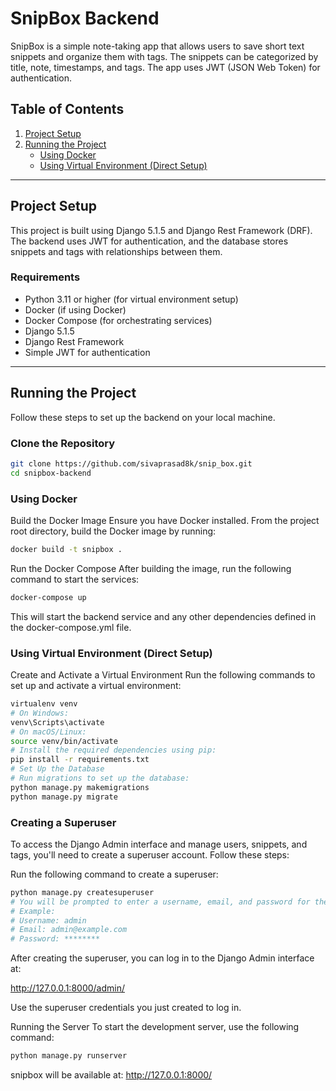 # SnipBox Backend

SnipBox is a simple note-taking app that allows users to save short text snippets and organize them with tags. The snippets can be categorized by title, note, timestamps, and tags. The app uses JWT (JSON Web Token) for authentication.

## Table of Contents

1. [Project Setup](#project-setup)
2. [Running the Project](#running-the-project)
   - [Using Docker](#using-docker)
   - [Using Virtual Environment (Direct Setup)](#using-virtual-environment-direct-setup)

---

## Project Setup

This project is built using Django 5.1.5 and Django Rest Framework (DRF). The backend uses JWT for authentication, and the database stores snippets and tags with relationships between them.

### Requirements

- Python 3.11 or higher (for virtual environment setup)
- Docker (if using Docker)
- Docker Compose (for orchestrating services)
- Django 5.1.5
- Django Rest Framework
- Simple JWT for authentication

---

## Running the Project

Follow these steps to set up the backend on your local machine.

### Clone the Repository

```bash
git clone https://github.com/sivaprasad8k/snip_box.git
cd snipbox-backend
```
### Using Docker
Build the Docker Image
Ensure you have Docker installed. From the project root directory, build the Docker image by running:

```bash
docker build -t snipbox .
```
Run the Docker Compose
After building the image, run the following command to start the services:

```bash
docker-compose up
```
This will start the backend service and any other dependencies defined in the docker-compose.yml file.

### Using Virtual Environment (Direct Setup)
Create and Activate a Virtual Environment
Run the following commands to set up and activate a virtual environment:

```bash
virtualenv venv
# On Windows:
venv\Scripts\activate
# On macOS/Linux:
source venv/bin/activate
# Install the required dependencies using pip:
pip install -r requirements.txt
# Set Up the Database
# Run migrations to set up the database:
python manage.py makemigrations
python manage.py migrate
````
### Creating a Superuser
To access the Django Admin interface and manage users, snippets, and tags, you'll need to create a superuser account. Follow these steps:

Run the following command to create a superuser:

```bash
python manage.py createsuperuser
# You will be prompted to enter a username, email, and password for the superuser. Make sure to remember the credentials.
# Example:
# Username: admin
# Email: admin@example.com
# Password: ********
```
After creating the superuser, you can log in to the Django Admin interface at:

http://127.0.0.1:8000/admin/

Use the superuser credentials you just created to log in.

Running the Server
To start the development server, use the following command:

```bash
python manage.py runserver
```
snipbox will be available at:
http://127.0.0.1:8000/